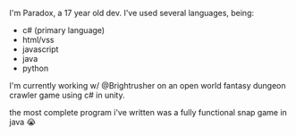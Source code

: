 I'm Paradox, a 17 year old dev.
I've used several languages, being:
 - c# (primary language)
 - html/vss
 - javascript
 - java
 - python
  
I'm currently working w/ @Brightrusher on an open world fantasy dungeon crawler game using c# in unity.

the most complete program i've written was a fully functional snap game in java 😭
